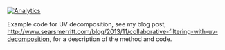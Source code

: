[![Analytics](https://ga-beacon.appspot.com/UA-19650743-2/UV)](https://github.com/merritts/UV)

Example code for UV decomposition, see my blog post, http://www.searsmerritt.com/blog/2013/11/collaborative-filtering-with-uv-decomposition, for a description of the method and code.


